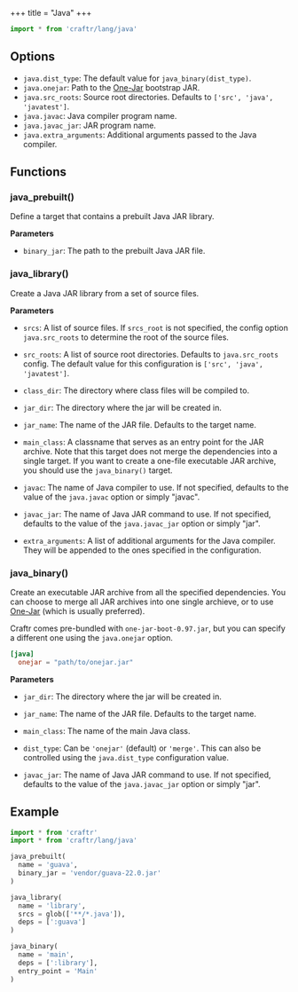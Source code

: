 +++
title = "Java"
+++

```python
import * from 'craftr/lang/java'
```

## Options

* `java.dist_type`: The default value for `java_binary(dist_type)`.
* `java.onejar`: Path to the [One-Jar] bootstrap JAR.
* `java.src_roots`: Source root directories. Defaults to `['src', 'java', 'javatest']`.
* `java.javac`: Java compiler program name.
* `java.javac_jar`: JAR program name.
* `java.extra_arguments`: Additional arguments passed to the Java compiler.

## Functions

### java_prebuilt()

Define a target that contains a prebuilt Java JAR library.

__Parameters__

* `binary_jar`: The path to the prebuilt Java JAR file.

### java_library()

Create a Java JAR library from a set of source files.

__Parameters__

* `srcs`: A list of source files. If `srcs_root` is not specified, the config
  option `java.src_roots` to determine the root of the source files.

* `src_roots`: A list of source root directories. Defaults to `java.src_roots`
  config. The default value for this configuration is
  `['src', 'java', 'javatest']`.

* `class_dir`: The directory where class files will be compiled to.

* `jar_dir`: The directory where the jar will be created in.

* `jar_name`: The name of the JAR file. Defaults to the target name.

* `main_class`: A classname that serves as an entry point for the JAR archive.
  Note that this target does not merge the dependencies into a single target.
  If you want to create a one-file executable JAR archive, you should use the
  `java_binary()` target.

* `javac`: The name of Java compiler to use. If not specified, defaults to the
  value of the `java.javac` option or simply "javac".

* `javac_jar`: The name of Java JAR command to use. If not specified, defaults
  to the value of the `java.javac_jar` option or simply "jar".

* `extra_arguments`: A list of additional arguments for the Java compiler.
  They will be appended to the ones specified in the configuration.

### java_binary()

Create an executable JAR archive from all the specified dependencies. You can
choose to merge all JAR archives into one single archieve, or to use [One-Jar]
(which is usually preferred).

  [One-Jar]: http://one-jar.sourceforge.net/

Craftr comes pre-bundled with `one-jar-boot-0.97.jar`, but you can specify
a different one using the `java.onejar` option.

```toml
[java]
  onejar = "path/to/onejar.jar"
```

__Parameters__

* `jar_dir`: The directory where the jar will be created in.

* `jar_name`: The name of the JAR file. Defaults to the target name.

* `main_class`: The name of the main Java class.

* `dist_type`: Can be `'onejar'` (default) or `'merge'`. This can also be
  controlled using the `java.dist_type` configuration value.

* `javac_jar`: The name of Java JAR command to use. If not specified, defaults
  to the value of the `java.javac_jar` option or simply "jar".

## Example

```python
import * from 'craftr'
import * from 'craftr/lang/java'

java_prebuilt(
  name = 'guava',
  binary_jar = 'vendor/guava-22.0.jar'
)

java_library(
  name = 'library',
  srcs = glob(['**/*.java']),
  deps = [':guava']
)

java_binary(
  name = 'main',
  deps = [':library'],
  entry_point = 'Main'
)
```
